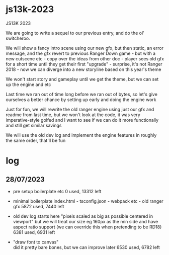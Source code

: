 # js13k-2023

JS13K 2023

We are going to write a sequel to our previous entry, and do the ol' switcheroo.

We will show a fancy intro scene using our new gfx, but then static, an error
message, and the gfx revert to previous Ranger Down game - but with a new
cutscene etc - copy over the ideas from other doc - player sees old 
gfx for a short time until they get their first "upgrade" - surprise, it's not 
Ranger 2018 - now we can diverge into a new storyline based on this year's theme

We won't start story and gameplay until we get the theme, but we can set up the 
engine and etc

Last time we ran out of time long before we ran out of bytes, so let's give 
ourselves a better chance by setting up early and doing the engine work

Just for fun, we will rewrite the old ranger engine using just our gfx and 
readme from last time, but we won't look at the code, it was very 
imperative-style golfed and I want to see if we can do it more functionally and 
still get similar savings

We will use the old dev log and implement the engine features in roughly the
same order, that'll be fun

# log

## 28/07/2023

- pre setup boilerplate etc 
  0 used, 13312 left  

- minimal boilerplate
  index.html - tsconfig.json - webpack etc - old ranger gfx
  5872 used, 7440 left

- old dev log starts here
  "pixels scaled as big as possible centered in viewport"
  but we will treat our size eg 160px as the min side and have aspect ratio 
  support (we can override this when pretending to be RD18)
  6381 used, 6931 left

- "draw font to canvas"  
  did it pretty bare bones, but we can improve later
  6530 used, 6782 left
  